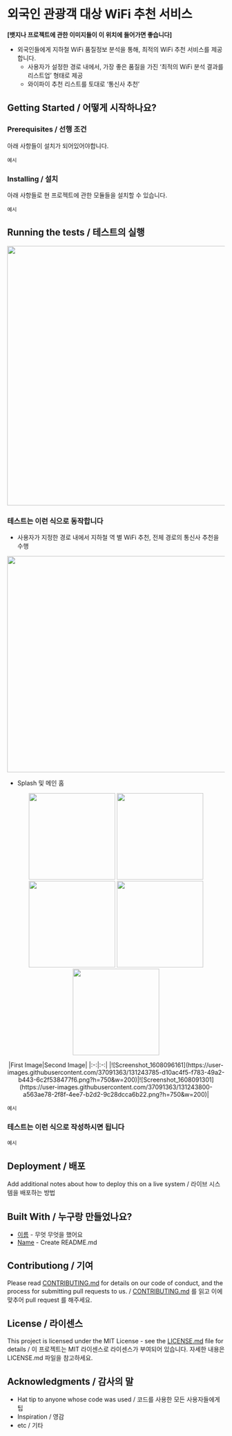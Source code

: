 # 외국인 관광객 대상 WiFi 추천 서비스

**[뱃지나 프로젝트에 관한 이미지들이 이 위치에 들어가면 좋습니다]**

* 외국인들에게 지하철 WiFi 품질정보 분석을 통해, 최적의 WiFi 추천 서비스를 제공합니다.
  - 사용자가 설정한 경로 내에서, 가장 좋은 품질을 가진 ‘최적의 WiFi 분석 결과를 리스트업’ 형태로 제공
  - 와이파이 추천 리스트를 토대로 ‘통신사 추천’

## Getting Started / 어떻게 시작하나요?


### Prerequisites / 선행 조건

아래 사항들이 설치가 되어있어야합니다.

```
예시
```

### Installing / 설치

아래 사항들로 현 프로젝트에 관한 모듈들을 설치할 수 있습니다.

```
예시
```

## Running the tests / 테스트의 실행

<p align="center">
  <img src = "https://user-images.githubusercontent.com/37091363/131243173-b4215989-0010-40f5-8e43-ed0048a97572.png" width = "1200" height="600"/>
</p>

### 테스트는 이런 식으로 동작합니다

* 사용자가 지정한 경로 내에서 지하철 역 별 WiFi 추천, 전체 경로의 통신사 추천을 수행
<p align="center">
  <img src = "https://user-images.githubusercontent.com/37091363/131243067-b295e2b2-dc36-43f9-a445-d951b3c92c27.png" width = "1000" height="500"/>
</p>

* Splash 및 메인 홈 
<p align="center">
  <img src = "https://user-images.githubusercontent.com/37091363/131243785-d10ac4f5-f783-49a2-b443-6c2f538477f6.png" width = "200"/> <img src = "https://user-images.githubusercontent.com/37091363/131243800-a563ae78-2f8f-4ee7-b2d2-9c28dcca6b22.png" width = "200"/> <img src = "https://user-images.githubusercontent.com/37091363/131244380-f0c1388e-f90a-4f31-b934-b080996d5610.png" width = "200"/> <img src = "https://user-images.githubusercontent.com/37091363/131244411-e7924fc4-ce1c-4e00-a0d6-2992278227a6.png" width = "200"/> <img src = "https://user-images.githubusercontent.com/37091363/131244424-3d5f622b-f0fc-4c2f-86e8-8c0026680360.png" width = "200/> <img src = "https://user-images.githubusercontent.com/37091363/131244443-b5751984-a0d3-4791-ba9c-989b56d278b9.png" width = "200"/>
</p>
<p align="center">
|First Image|Second Image|
|:-:|:-:|
|![Screenshot_1608096161](https://user-images.githubusercontent.com/37091363/131243785-d10ac4f5-f783-49a2-b443-6c2f538477f6.png?h=750&w=200)|![Screenshot_1608091301](https://user-images.githubusercontent.com/37091363/131243800-a563ae78-2f8f-4ee7-b2d2-9c28dcca6b22.png?h=750&w=200)|
</p>


```
예시
```

### 테스트는 이런 식으로 작성하시면 됩니다

```
예시
```

## Deployment / 배포

Add additional notes about how to deploy this on a live system / 라이브 시스템을 배포하는 방법

## Built With / 누구랑 만들었나요?

* [이름](링크) - 무엇 무엇을 했어요
* [Name](Link) - Create README.md

## Contributiong / 기여

Please read [CONTRIBUTING.md](https://gist.github.com/PurpleBooth/b24679402957c63ec426) for details on our code of conduct, and the process for submitting pull requests to us. / [CONTRIBUTING.md](https://gist.github.com/PurpleBooth/b24679402957c63ec426) 를 읽고 이에 맞추어 pull request 를 해주세요.

## License / 라이센스

This project is licensed under the MIT License - see the [LICENSE.md](https://gist.github.com/PurpleBooth/LICENSE.md) file for details / 이 프로젝트는 MIT 라이센스로 라이센스가 부여되어 있습니다. 자세한 내용은 LICENSE.md 파일을 참고하세요.

## Acknowledgments / 감사의 말

* Hat tip to anyone whose code was used / 코드를 사용한 모든 사용자들에게 팁
* Inspiration / 영감
* etc / 기타
